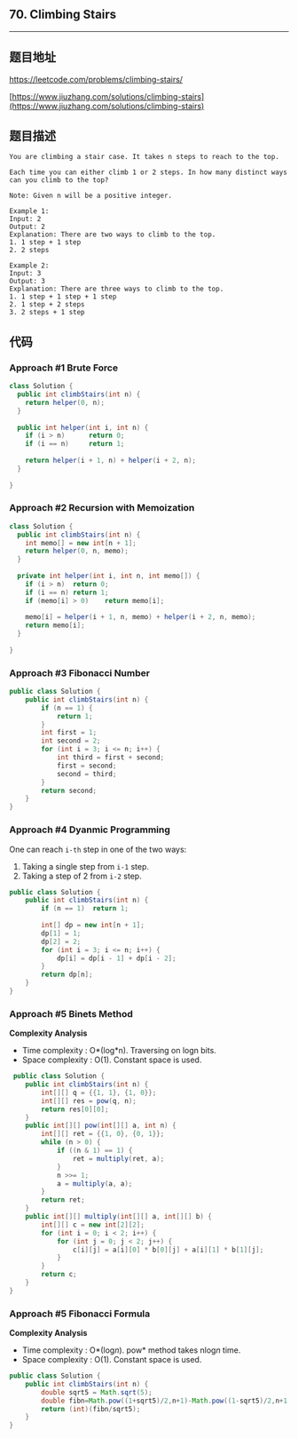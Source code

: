 ## 70. Climbing Stairs

----
## 题目地址

https://leetcode.com/problems/climbing-stairs/

[https://www.jiuzhang.com/solutions/climbing-stairs](https://www.jiuzhang.com/solutions/climbing-stairs)

## 题目描述

```text
You are climbing a stair case. It takes n steps to reach to the top.

Each time you can either climb 1 or 2 steps. In how many distinct ways can you climb to the top?

Note: Given n will be a positive integer.

Example 1:
Input: 2
Output: 2
Explanation: There are two ways to climb to the top.
1. 1 step + 1 step
2. 2 steps

Example 2:
Input: 3
Output: 3
Explanation: There are three ways to climb to the top.
1. 1 step + 1 step + 1 step
2. 1 step + 2 steps
3. 2 steps + 1 step
```

## 代码

### Approach #1 Brute Force 

```java
class Solution {
  public int climbStairs(int n) {
    return helper(0, n);
  }
  
  public int helper(int i, int n) {
    if (i > n)		return 0;
    if (i == n)		return 1;
    
    return helper(i + 1, n) + helper(i + 2, n);
  }
  
}
```

### Approach #2 Recursion with Memoization

```java
class Solution {
  public int climbStairs(int n) {
    int memo[] = new int[n + 1];
    return helper(0, n, memo);
  }
  
  private int helper(int i, int n, int memo[]) {
    if (i > n)	return 0;
    if (i == n)	return 1;
    if (memo[i] > 0)	return memo[i];
    
    memo[i] = helper(i + 1, n, memo) + helper(i + 2, n, memo);
    return memo[i];
  }
  
}
```

### Approach #3 Fibonacci Number

```java
public class Solution {
    public int climbStairs(int n) {
        if (n == 1) {
            return 1;
        }
        int first = 1;
        int second = 2;
        for (int i = 3; i <= n; i++) {
            int third = first + second;
            first = second;
            second = third;
        }
        return second;
    }
}
```

### Approach #4 Dyanmic Programming

One can reach `i-th` step in one of the two ways:

1. Taking a single step from `i-1` step.
2. Taking a step of 2 from `i-2` step.

```java
public class Solution {
    public int climbStairs(int n) {
        if (n == 1)  return 1;
  
        int[] dp = new int[n + 1];
        dp[1] = 1;
        dp[2] = 2;
        for (int i = 3; i <= n; i++) {
            dp[i] = dp[i - 1] + dp[i - 2];
        }
        return dp[n];
    }
}
```

### Approach #5 Binets Method

**Complexity Analysis**

- Time complexity : O*(log*n). Traversing on logn bits.
- Space complexity : O(1). Constant space is used.

```java
 public class Solution {
    public int climbStairs(int n) {
        int[][] q = {{1, 1}, {1, 0}};
        int[][] res = pow(q, n);
        return res[0][0];
    }
    public int[][] pow(int[][] a, int n) {
        int[][] ret = {{1, 0}, {0, 1}};
        while (n > 0) {
            if ((n & 1) == 1) {
                ret = multiply(ret, a);
            }
            n >>= 1;
            a = multiply(a, a);
        }
        return ret;
    }
    public int[][] multiply(int[][] a, int[][] b) {
        int[][] c = new int[2][2];
        for (int i = 0; i < 2; i++) {
            for (int j = 0; j < 2; j++) {
                c[i][j] = a[i][0] * b[0][j] + a[i][1] * b[1][j];
            }
        }
        return c;
    }
}
```

### Approach #5 Fibonacci Formula

**Complexity Analysis**

- Time complexity : O*(log*n*). pow* method takes nlog*n* time.
- Space complexity : O(1). Constant space is used.

```java
public class Solution {
    public int climbStairs(int n) {
        double sqrt5 = Math.sqrt(5);
        double fibn=Math.pow((1+sqrt5)/2,n+1)-Math.pow((1-sqrt5)/2,n+1);
        return (int)(fibn/sqrt5);
    }
}
```

